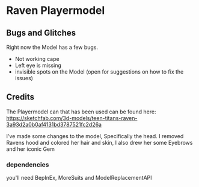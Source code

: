 # Raven Playermodel

## Bugs and Glitches
Right now the Model has a few bugs.
- Not working cape
- Left eye is missing
- invisible spots on the Model
(open for suggestions on how to fix the issues)
## Credits
The Playermodel can that has been used can be found here:
https://sketchfab.com/3d-models/teen-titans-raven-3a93d2a0b0af4131bd3787521fc2d26a

I've made some changes to the model, Specifically the head.
I removed Ravens hood and colored her hair and skin, I also drew her some Eyebrows and her iconic Gem

### dependencies
you'll need BepInEx, MoreSuits and ModelReplacementAPI
